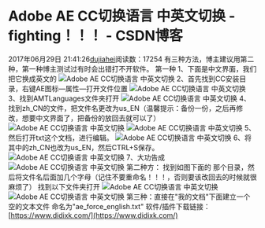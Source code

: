 # Adobe AE CC切换语言 中英文切换 - fighting！！！ - CSDN博客
2017年06月29日 21:41:26[dujiahei](https://me.csdn.net/dujiahei)阅读数：17254
有三种方法，博主建议用第二种，第一种博主测试过有时会出错打不开软件。
第一种
1、下面是中文界面，我们把它换成英文的
![Adobe <wbr>AE <wbr>CC切换语言 <wbr>中英文切换](http://s5.sinaimg.cn/mw690/003wrP9hgy6OkxStloUb4&690)
2、首先找到CC安装目录，右键AE图标—属性—打开文件位置
![Adobe <wbr>AE <wbr>CC切换语言 <wbr>中英文切换](http://s2.sinaimg.cn/mw690/003wrP9hgy6OkxSxGCt31&690)
3、找到AMTLanguages文件夹打开
![Adobe <wbr>AE <wbr>CC切换语言 <wbr>中英文切换](http://s4.sinaimg.cn/mw690/003wrP9hgy6OkxSCqKDc3&690)
4、找到zh_CN的文件，把文件名更改为us_EN（温馨提示：备份一份，之后再修改，想要中文界面了，把备份的放回去就可以了）
![Adobe <wbr>AE <wbr>CC切换语言 <wbr>中英文切换](http://s7.sinaimg.cn/mw690/003wrP9hgy6OkxSFwWOb6&690)
![Adobe <wbr>AE <wbr>CC切换语言 <wbr>中英文切换](http://s14.sinaimg.cn/mw690/003wrP9hgy6OkxSJy6V0d&690)
5、然后打开txt这个文档，进行编辑。
![Adobe <wbr>AE <wbr>CC切换语言 <wbr>中英文切换](http://s14.sinaimg.cn/mw690/003wrP9hgy6Oky2SwNLbd&690)
6、将其中的zh_CN也改为us_EN，然后CTRL+S保存。
![Adobe <wbr>AE <wbr>CC切换语言 <wbr>中英文切换](http://s2.sinaimg.cn/mw690/003wrP9hgy6OkxSMPV761&690)
7、大功告成
![Adobe <wbr>AE <wbr>CC切换语言 <wbr>中英文切换](http://s13.sinaimg.cn/mw690/003wrP9hgy6OkAe3xne6c&690)
第二种方：
找到如图下面的 那个目录，然后将文件名后面加几个字母（记住不要重命名！！！，否则要该改回去的时候就很麻烦了）
找到以下文件夹打开
![Adobe <wbr>AE <wbr>CC切换语言 <wbr>中英文切换](http://s1.sinaimg.cn/mw690/003wrP9hzy7bUwQlBxSe0&690)
![Adobe <wbr>AE <wbr>CC切换语言 <wbr>中英文切换](http://s9.sinaimg.cn/mw690/003wrP9hgy6XcLhTRHy58&690)
第三种：直接在"我的文档"下面建立一个空的文本文件 命名为"ae_force_english.txt"
软件/插件下载链接：[https://www.didixk.com/](https://www.didixk.com/)
